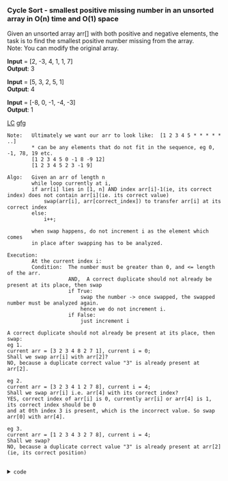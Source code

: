 ### Cycle Sort - smallest positive missing number in an unsorted array in O(n) time and O(1) space

Given an unsorted array arr[] with both positive and negative elements, the task is to find the smallest positive number missing from the array.\
Note: You can modify the original array.

**Input** = [2, -3, 4, 1, 1, 7]\
**Output**: 3

**Input** = [5, 3, 2, 5, 1]\
**Output**: 4

**Input** = [-8, 0, -1, -4, -3]\
**Output**: 1 

[LC](https://leetcode.com/problems/first-missing-positive/)
[gfg](https://www.geeksforgeeks.org/find-the-smallest-positive-number-missing-from-an-unsorted-array/)

```
Note:   Ultimately we want our arr to look like:  [1 2 3 4 5 * * * * * ..]
        * can be any elements that do not fit in the sequence, eg 0, -1, 78, 19 etc.
        [1 2 3 4 5 0 -1 8 -9 12]
        [1 2 3 4 5 2 3 -1 9]
```
```
Algo:   Given an arr of length n
        while loop currently at i,
        if arr[i] lies in [1, n] AND index arr[i]-1(ie, its correct index) does not contain arr[i](ie. its correct value)
            swap(arr[i], arr[correct_index]) to transfer arr[i] at its correct index
        else:
            i++;
            
        when swap happens, do not increment i as the element which comes 
        in place after swapping has to be analyzed.

Execution:
        At the current index i:
        Condition:  The number must be greater than 0, and <= length of the arr.
                    AND,  A correct duplicate should not already be present at its place, then swap
                    if True:
                        swap the number -> once swapped, the swapped number must be analyzed again.
                        hence we do not increment i.
                    if False:
                        just increment i

A correct duplicate should not already be present at its place, then swap:
eg 1.
current arr = [3 2 3 4 8 2 7 1], current i = 0;
Shall we swap arr[i] with arr[2]?
NO, because a duplicate correct value "3" is already present at arr[2].

eg 2.
current arr = [3 2 3 4 1 2 7 8], current i = 4;
Shall we swap arr[i] i.e. arr[4] with its correct index?
YES, correct index of arr[i] is 0, currently arr[i] or arr[4] is 1, its correct index should be 0
and at 0th index 3 is present, which is the incorrect value. So swap arr[0] with arr[4].

eg 3.
current arr = [1 2 3 4 3 2 7 8], current i = 4;
Shall we swap?
NO, because a duplicate correct value "3" is already present at arr[2] (ie, its correct position)
                             
```

<details>
<summary><span style="font-size:0.9em; font-family: 'consolas', monospace;">code</span>
</summary>


```cpp
    int firstMissingPositive(vector<int>& nums) {
        // cycle-sort
        int i=0;
        while(i<nums.size()){
            if(nums[i]>0 && nums[i]<=nums.size() && nums[i]!=nums[nums[i]-1]){
                swap(nums[i], nums[nums[i]-1]);
            }else{
                ++i;
            }
        }
        
        i = 0;
        while(i<nums.size()){
            if(nums[i]!=i+1){
                return i+1;
            }
            ++i;
        }
        
        return i+1;
    }
```
</details>
